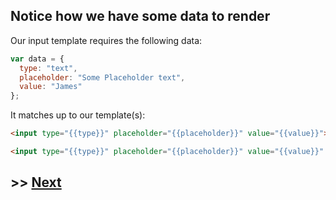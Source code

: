 ## Notice how we have some data to render

Our input template requires the following data:

```javascript
var data = {
  type: "text",
  placeholder: "Some Placeholder text",
  value: "James"
};
```

It matches up to our template(s):

```html
<input type="{{type}}" placeholder="{{placeholder}}" value="{{value}}">
```

```html
<input type="{{type}}" placeholder="{{placeholder}}" value="{{value}}" disabled="disabled">
```

## >> <a href="https://github.com/code-for-coffee/IntroductionToHandlebars/blob/master/3-Real_world_problem/3_4.md">Next</a>
